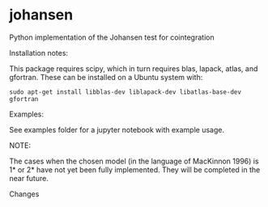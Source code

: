 # johansen
Python implementation of the Johansen test for cointegration

Installation notes:

This package requires scipy, which in turn  requires blas, lapack, atlas, and
gfortran. These can be installed on a Ubuntu system with:

    sudo apt-get install libblas-dev liblapack-dev libatlas-base-dev gfortran

Examples:

See examples folder for a jupyter notebook with example usage.

NOTE:

The cases when the chosen model (in the language of MacKinnon 1996) is 1\* or 2\* have not yet been fully implemented. They will be completed in the near future.

Changes
